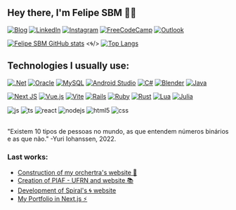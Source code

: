 ## Hey there, I'm Felipe SBM 👋🏽

[![Blog](https://img.shields.io/badge/website-000000?style=for-the-badge&logo=About.me&logoColor=white)](https://fsbm.vercel.app)
[![LinkedIn](https://img.shields.io/badge/LinkedIn-0077B5?style=for-the-badge&logo=linkedin&logoColor=white)](https://www.linkedin.com/in/felipe-sbm/)
[![Instagram](https://img.shields.io/badge/Instagram-E4405F?style=for-the-badge&logo=instagram&logoColor=white)](https://instagram.com/felipe_sbm)
[![FreeCodeCamp](https://img.shields.io/badge/Freecodecamp-%23123.svg?&style=for-the-badge&logo=freecodecamp&logoColor=green)](https://www.freecodecamp.org/Felipe_SBM)
[![Outlook](https://img.shields.io/badge/Microsoft_Outlook-0078D4?style=for-the-badge&logo=microsoft-outlook&logoColor=white)]()

[![Felipe SBM GitHub stats](https://github-readme-stats.vercel.app/api?username=felipe-sbm&show_icons=true&theme=dracula&count_private=true&size_weight=2&count_weight=2)](https://github.com/felipe-sbm) <🌀/> 
[![Top Langs](https://github-readme-stats.vercel.app/api/top-langs/?username=felipe-sbm&layout=compact&theme=dracula)](https://github.com/felipe-sbm)

## Technologies I usually use:

<div style="display: inline_block">
  
  [![.Net](https://img.shields.io/badge/.NET-5C2D91?style=for-the-badge&logo=.net&logoColor=white)]()
  [![Oracle](https://img.shields.io/badge/Oracle-F80000?style=for-the-badge&logo=oracle&logoColor=white)]()
  [![MySQL](https://img.shields.io/badge/mysql-4479A1.svg?style=for-the-badge&logo=mysql&logoColor=white)]()
  [![Android Studio](https://img.shields.io/badge/android%20studio-346ac1?style=for-the-badge&logo=android%20studio&logoColor=white)]()
  [![C#](https://img.shields.io/badge/c%23-%23239120.svg?style=for-the-badge&logo=csharp&logoColor=white)]()
  [![Blender](https://img.shields.io/badge/blender-%23F5792A.svg?style=for-the-badge&logo=blender&logoColor=white)]()
  [![Java](https://img.shields.io/badge/java-%23ED8B00.svg?style=for-the-badge&logo=openjdk&logoColor=white)]()
  
  [![Next JS](https://img.shields.io/badge/Next-black?style=for-the-badge&logo=next.js&logoColor=white)]()
  [![Vue.js](https://img.shields.io/badge/vuejs-%2335495e.svg?style=for-the-badge&logo=vuedotjs&logoColor=%234FC08D)]()
  [![Vite](https://img.shields.io/badge/vite-%23646CFF.svg?style=for-the-badge&logo=vite&logoColor=white)]()
  [![Rails](https://img.shields.io/badge/rails-%23CC0000.svg?style=for-the-badge&logo=ruby-on-rails&logoColor=white)]()
  [![Ruby](https://img.shields.io/badge/ruby-%23CC342D.svg?style=for-the-badge&logo=ruby&logoColor=white)]()
  [![Rust](https://img.shields.io/badge/rust-%23000000.svg?style=for-the-badge&logo=rust&logoColor=white)]()
  [![Lua](https://img.shields.io/badge/lua-%232C2D72.svg?style=for-the-badge&logo=lua&logoColor=white)]()
  [![Julia](https://img.shields.io/badge/-Julia-9558B2?style=for-the-badge&logo=julia&logoColor=white)]()
  
  <img align="center" alt="js" src="https://img.shields.io/badge/JavaScript-F7DF1E?style=for-the-badge&logo=javascript&logoColor=black" />
  <img align="center" alt="ts" src="https://img.shields.io/badge/TypeScript-007ACC?style=for-the-badge&logo=typescript&logoColor=white" />
  <img align="center" alt="react" src="https://img.shields.io/badge/React-20232A?style=for-the-badge&logo=react&logoColor=61DAFB" />
  <img align="center" alt="nodejs" src="https://img.shields.io/badge/Node.js-43853D?style=for-the-badge&logo=node.js&logoColor=white" />
  <img align="center" alt="html5" src="https://img.shields.io/badge/HTML5-E34F26?style=for-the-badge&logo=html5&logoColor=white" />
  <img align="center" alt="css" src="https://img.shields.io/badge/CSS3-1572B6?style=for-the-badge&logo=css3&logoColor=white" />
</div><br/>

"Existem 10 tipos de pessoas no mundo, as que entendem números binários e as que não."
-Yuri Iohanssen, 2022.

### Last works:
- [Construction of my orchertra's website 🎼](https://github.com/felipe-sbm/shalom)<br/>
- [Creation of PIAF - UFRN and website 📚](https://github.com/felipe-sbm/piaf-ufrn)<br/>
- [Development of Spiral's 🌀 website](https://youtube.com/c/UCMUiWmrb-6lc7QZpeTztoqg)<br/>
- [My Portfolio in Next.js ⚡](https://fsbm.vercel.app)<br/>

<!--
**felipe-sbm/felipe-sbm** is a ✨ _special_ ✨ repository because its `README.md` (this file) appears on your GitHub profile.

Here are some ideas to get you started:

- 🔭 I’m currently working on ...
- 🌱 I’m currently learning ...
- 👯 I’m looking to collaborate on ...
- 🤔 I’m looking for help with ...
- 💬 Ask me about ...
- 📫 How to reach me: ...
- 😄 Pronouns: ...
- ⚡ Fun fact: ...
-->
